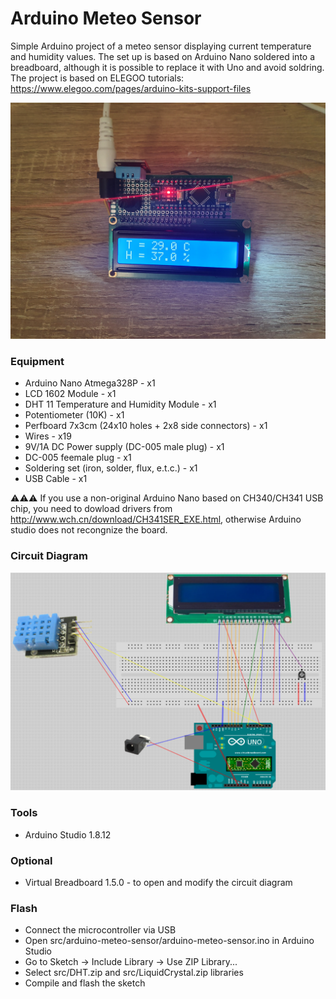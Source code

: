# Arduino Meteo Sensor

Simple Arduino project of a meteo sensor displaying current temperature and humidity values.
The set up is based on Arduino Nano soldered into a breadboard, although it is possible to replace it with Uno and avoid soldring.
The project is based on ELEGOO tutorials: https://www.elegoo.com/pages/arduino-kits-support-files

![Image](image.jpg)

### Equipment
* Arduino Nano Atmega328P - x1
* LCD 1602 Module - x1
* DHT 11 Temperature and Humidity Module - x1
* Potentiometer (10K) - x1
* Perfboard 7x3cm (24x10 holes + 2x8 side connectors) - x1
* Wires - x19
* 9V/1A DC Power supply (DC-005 male plug) - x1
* DC-005 feemale plug - x1
* Soldering set (iron, solder, flux, e.t.c.) - x1
* USB Cable - x1

⚠️⚠️⚠️ If you use a non-original Arduino Nano based on CH340/CH341 USB chip, you need to dowload drivers from http://www.wch.cn/download/CH341SER_EXE.html, otherwise Arduino studio does not recongnize the board.

### Circuit Diagram
![Circuit Diagram](diagram/arduino-meteo-sensor-2.png)

### Tools
* Arduino Studio 1.8.12

### Optional
* Virtual Breadboard 1.5.0 - to open and modify the circuit diagram

### Flash
* Connect the microcontroller via USB
* Open src/arduino-meteo-sensor/arduino-meteo-sensor.ino in Arduino Studio
* Go to Sketch -> Include Library -> Use ZIP Library...
* Select src/DHT.zip and src/LiquidCrystal.zip libraries
* Compile and flash the sketch
